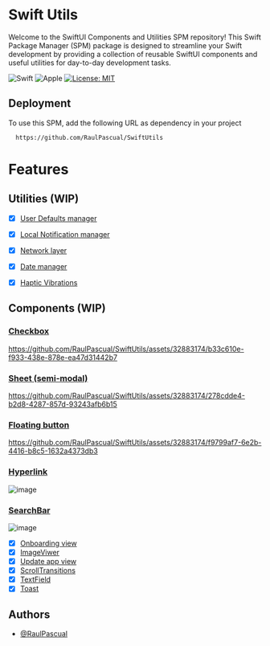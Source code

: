 # Swift Utils

Welcome to the SwiftUI Components and Utilities SPM repository! This Swift Package Manager (SPM) package is designed to streamline your Swift development by providing a collection of reusable SwiftUI components and useful utilities for day-to-day development tasks.

![Swift](https://img.shields.io/badge/swift-F54A2A?style=for-the-badge&logo=swift&logoColor=white) ![Apple](https://img.shields.io/badge/Apple-%23000000.svg?style=for-the-badge&logo=apple&logoColor=white)
[![License: MIT](https://img.shields.io/badge/License-MIT-yellow.svg)](https://opensource.org/licenses/MIT)

## Deployment

To use this SPM, add the following URL as dependency in your project

```
  https://github.com/RaulPascual/SwiftUtils
```
# Features

## Utilities (WIP)
- [x]  [User Defaults manager](https://github.com/RaulPascual/SwiftUtils/blob/main/Sources/SwiftUtils/UserDefaultsManager.swift)
- [x]  [Local Notification manager](https://github.com/RaulPascual/SwiftUtils/blob/main/Sources/SwiftUtils/NotificationManager.swift) 
- [x]  [Network layer](https://github.com/RaulPascual/SwiftUtils/tree/main/Sources/SwiftUtils/Network)
- [x]  [Date manager](https://github.com/RaulPascual/SwiftUtils/blob/main/Sources/SwiftUtils/DateFormatManager.swift)
- [x]  [Haptic Vibrations](https://github.com/RaulPascual/SwiftUtils/blob/main/Sources/SwiftUtils/HapticVibration.swift)


## Components (WIP)

### [Checkbox](https://github.com/RaulPascual/SwiftUtils/tree/main/Sources/UIComponents/Checkbox)
https://github.com/RaulPascual/SwiftUtils/assets/32883174/b33c610e-f933-438e-878e-ea47d31442b7

### [Sheet (semi-modal)](https://github.com/RaulPascual/SwiftUtils/tree/main/Sources/UIComponents/CustomSheet)
https://github.com/RaulPascual/SwiftUtils/assets/32883174/278cdde4-b2d8-4287-857d-93243afb6b15

###  [Floating button](https://github.com/RaulPascual/SwiftUtils/tree/main/Sources/UIComponents/FloatingButton)
https://github.com/RaulPascual/SwiftUtils/assets/32883174/f9799af7-6e2b-4416-b8c5-1632a4373db3

### [Hyperlink](https://github.com/RaulPascual/SwiftUtils/tree/main/Sources/UIComponents/Hyperlink)
![image](https://github.com/RaulPascual/SwiftUtils/assets/32883174/a013ba1d-a24e-46ec-87e1-551c65de8d57)

### [SearchBar](https://github.com/RaulPascual/SwiftUtils/tree/main/Sources/UIComponents/SearchBar)
![image](https://github.com/RaulPascual/SwiftUtils/assets/32883174/63685c72-b4f5-411e-a7f2-6d211eeffccf)



- [x]  [Onboarding view](https://github.com/RaulPascual/SwiftUtils/tree/main/Sources/UIComponents/Onboarding)
- [x]  [ImageViwer](https://github.com/RaulPascual/SwiftUtils/tree/main/Sources/UIComponents/ImageViwer)
- [x]  [Update app view](https://github.com/RaulPascual/SwiftUtils/tree/main/Sources/UIComponents/UpdateAppView)
- [x]  [ScrollTransitions](https://github.com/RaulPascual/SwiftUtils/tree/main/Sources/UIComponents/ScrollTransitions)
- [x]  [TextField](https://github.com/RaulPascual/SwiftUtils/tree/main/Sources/UIComponents/TextField)
- [x]  [Toast](https://github.com/RaulPascual/SwiftUtils/tree/main/Sources/UIComponents/Toast)

## Authors

- [@RaulPascual](https://www.github.com/RaulPascual)
